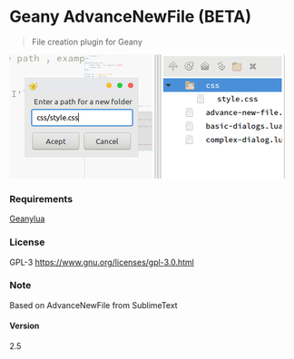 # Geany AdvanceNewFile (BETA)

> File creation plugin for Geany

![screenshot](screenshot.png "AdvanceNewFile")

### Requirements

[Geanylua](https://github.com/geany/geany-plugins/tree/master/geanylua)

### License

GPL-3 <https://www.gnu.org/licenses/gpl-3.0.html>

### Note

Based on AdvanceNewFile from SublimeText

#### Version

2.5
